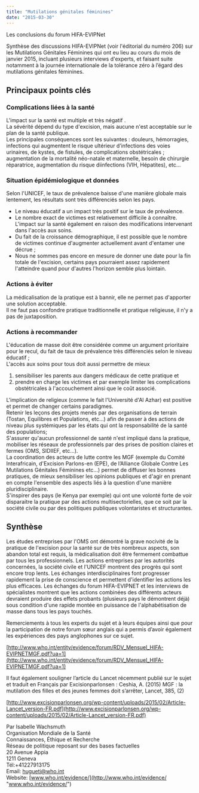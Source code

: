 ```yaml
---
title: "Mutilations génitales féminines"
date: "2015-03-30"
---
```


Les conclusions du forum HIFA-EVIPNet

Synthèse des discussions HIFA-EVIPNet (voir l'éditorial du numéro 206) sur les Mutilations Génitales Féminines qui ont eu lieu au cours du mois de janvier 2015, incluant plusieurs interviews d'experts, et faisant suite notamment à la journée internationale de la tolérance zéro à l’égard des mutilations génitales féminines.

## Principaux points clés

### Complications liées à la santé 

L'impact sur la santé est multiple et très négatif .  
La sévérité dépend du type d'excision, mais aucune n'est acceptable sur le plan de la santé publique.  
Les principales conséquences sont les suivantes : douleurs, hémorragies, infections qui augmentent le risque ultérieur d’infections des voies urinaires, de kystes, de fistules, de complications obstétricales ; augmentation de la mortalité néo-natale et maternelle, besoin de chirurgie réparatrice, augmentation du risque diinfections (VIH, Hépatites), etc...

### Situation épidémiologique et données 

Selon l'UNICEF, le taux de prévalence baisse d'une manière globale mais lentement, les résultats sont très différenciés selon les pays.

*   Le niveau éducatif a un impact très positif sur le taux de prévalence.
*   Le nombre exact de victimes est relativement difficile à connaître. L'impact sur la santé également en raison des modifications intervenant dans l'accès aux soins.
*   Du fait de la croissance démographique, il est possible que le nombre de victimes continue d'augmenter actuellement avant d'entamer une décrue ;
*   Nous ne sommes pas encore en mesure de donner une date pour la fin totale de l'excision, certains pays pourraient assez rapidement l'atteindre quand pour d'autres l'horizon semble plus lointain.

### Actions à éviter 

La médicalisation de la pratique est à bannir, elle ne permet pas d'apporter une solution acceptable.  
Il ne faut pas confondre pratique traditionnelle et pratique religieuse, il n'y a pas de juxtaposition.

### Actions à recommander 

L'éducation de masse doit être considérée comme un argument prioritaire pour le recul, du fait de taux de prévalence très différenciés selon le niveau éducatif ;  
L'accès aux soins pour tous doit aussi permettre de mieux

1.  sensibiliser les parents aux dangers médicaux de cette pratique et
2.  prendre en charge les victimes et par exemple limiter les complications obstétricales à l'accouchement ainsi que le coût associé.

L'implication de religieux (comme le fait l'Université d'Al Azhar) est positive et permet de changer certains paradigmes.  
Retenir les leçons des projets menés par des organisations de terrain (Tostan, Equilibres et Populations, etc...) afin de passer à des actions de niveau plus systémiques par les états qui ont la responsabilité de la santé des populations;  
S'assurer qu'aucun professionnel de santé n'est impliqué dans la pratique, mobiliser les réseaux de professionnels par des prises de position claires et fermes (OMS, SIDIIEF, etc...).  
La coordination des acteurs de lutte contre les MGF (exemple du Comité Interafricain, d'Excision Parlons-en (EPE), de l’Alliance Globale Contre Les Mutilations Génitales Féminines etc...) permet de diffuser les bonnes pratiques, de mieux sensibiliser les opinions publiques et d'agir en prenant en compte l'ensemble des aspects liés à la question d'une manière pluridisciplinaire.  
S'inspirer des pays (le Kenya par exemple) qui ont une volonté forte de voir disparaitre la pratique par des actions multisectorielles, que ce soit par la société civile ou par des politiques publiques volontaristes et structurantes. 

## Synthèse

Les études entreprises par l'OMS ont démontré la grave nocivité de la pratique de l'excision pour la santé sur de très nombreux aspects, son abandon total est requis, la médicalisation doit être fermement combattue par tous les professionnels. Les actions entreprises par les autorités concernées, la société civile et l'UNICEF montrent des progrès qui sont encore trop lents. Les échanges interdisciplinaires font progresser rapidement la prise de conscience et permettent d'identifier les actions les plus efficaces. Les échanges du forum HIFA-EVIPNET et les interviews de spécialistes montrent que les actions combinées des différents acteurs devraient produire des effets probants (plusieurs pays le démontrent déjà) sous condition d'une rapide montée en puissance de l'alphabétisation de masse dans tous les pays touchés.

Remerciements à tous les experts du sujet et à leurs équipes ainsi que pour la participation de notre forum sœur anglais qui a permis d’avoir également les expériences des pays anglophones sur ce sujet.

[http://www.who.int/entity/evidence/forum/RDV_Mensuel_HIFA-EVIPNETMGF.pdf?ua=1](http://www.who.int/entity/evidence/forum/RDV_Mensuel_HIFA-EVIPNETMGF.pdf?ua=1)

Il faut également souligner l’article du Lancet récemment publié sur le sujet et traduit en Français par Excisionparlonsen : Ceshia, A. (2015) MGF : la mutilation des filles et des jeunes femmes doit s’arrêter, Lancet, 385, (2)

[http://www.excisionparlonsen.org/wp-content/uploads/2015/02/Article-Lancet_version-FR.pdf](http://www.excisionparlonsen.org/wp-content/uploads/2015/02/Article-Lancet_version-FR.pdf)

Par Isabelle Wachsmuth  
Organisation Mondiale de la Santé   
Connaissances, Éthique et Recherche   
Réseau de politique reposant sur des bases factuelles  
20 Avenue Appia  
1211 Geneva  
Tél:+41227913175  
Email: [hugueti@who.int](mailto:hugueti@who.int)  
Website: [www.who.int/evidence/](http://www.who.int/evidence/ "www.who.int/evidence/")